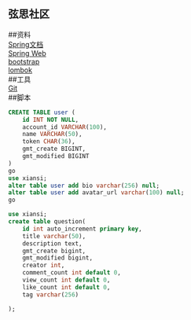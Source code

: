## 弦思社区

##资料  
[Spring文档](spring.io/guides)  
[Spring Web](spring.io/guides/gs/serving-web-content/)  
[bootstrap](v3.bootcss.com/getting-started/)  
[lombok](projectlombok.org)   
##工具  
[Git](git-scm.com)  
##脚本  
```sql
CREATE TABLE user (
	id INT NOT NULL,
	account_id VARCHAR(100),
	name VARCHAR(50),
	token CHAR(36),
	gmt_create BIGINT,
	gmt_modified BIGINT
)
go
use xiansi;
alter table user add bio varchar(256) null;
alter table user add avatar_url varchar(100) null;
go

use xiansi;
create table question(
	id int auto_increment primary key,
	title varchar(50),
	description text,
	gmt_create bigint,
	gmt_modified bigint,
	creator int,
	comment_count int default 0,
	view_count int default 0,
	like_count int default 0,
	tag varchar(256)

);
```
